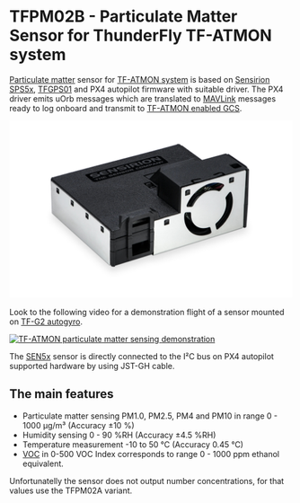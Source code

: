 # TFPM02B - Particulate Matter Sensor for ThunderFly TF-ATMON system

[Particulate matter](https://en.wikipedia.org/wiki/Particulates) sensor for [TF-ATMON system](https://github.com/ThunderFly-aerospace/TF-ATMON) is based on [Sensirion SPS5x](https://sensirion.com/products/catalog/SEN54/), [TFGPS01](https://github.com/ThunderFly-aerospace/TFGPS01) and PX4 autopilot firmware with suitable driver. The PX4 driver emits uOrb messages which are translated to [MAVLink](https://en.wikipedia.org/wiki/MAVLink) messages ready to log onboard and transmit to [TF-ATMON enabled GCS](https://github.com/ThunderFly-aerospace/TF-GCS01). 

![Bottom view on TFPM02A particulate matter sensor](doc/img/SEN5x.jpg)

Look to the following video for a demonstration flight of a sensor mounted on [TF-G2 autogyro](https://github.com/ThunderFly-aerospace/TF-G2). 

[![TF-ATMON particulate matter sensing demonstration](https://img.youtube.com/vi/KUhktPDEi8I/hqdefault.jpg)](https://www.youtube.com/watch?v=KUhktPDEi8I)

The [SEN5x](https://sensirion.com/products/catalog/SEN54/) sensor is directly connected to the I²C bus on PX4 autopilot supported hardware by using JST-GH cable.  

## The main features

 - Particulate matter sensing PM1.0, PM2.5, PM4 and PM10 in range 0 - 1000 μg/m³ (Accuracy ±10 %)
 - Humidity sensing 0 - 90 %RH (Accuracy ±4.5 %RH)
 - Temperature measurement -10 to 50 °C (Accuracy 0.45 °C)
 - [VOC](https://en.wikipedia.org/wiki/Volatile_organic_compound) in 0-500 VOC Index corresponds to range 0 - 1000 ppm ethanol equivalent. 

Unfortunatelly the sensor does not output number concentrations, for that values use the TFPM02A variant.
